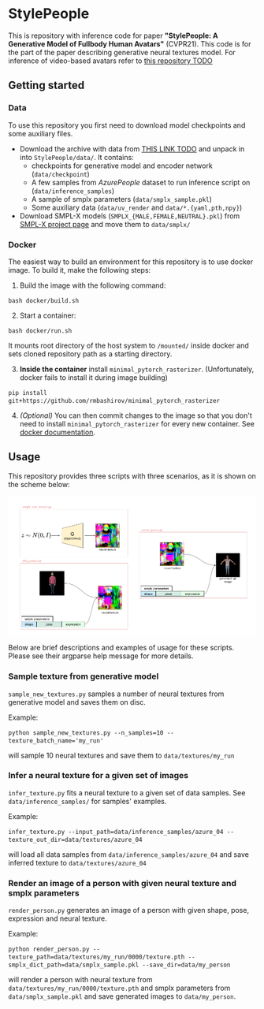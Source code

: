 
# StylePeople

This is repository with inference code for paper **"StylePeople: A Generative Model of Fullbody Human Avatars"** (CVPR21).
This code is for the part of the paper describing generative neural textures model. For inference of video-based avatars refer to [this repository TODO](https://github.com/)

## Getting started
### Data
To use this repository you first need to download model checkpoints and some auxiliary files.

* Download the archive with data from [THIS LINK TODO](https://drive.google.com/) and unpack in into `StylePeople/data/`. It contains:
	* checkpoints for generative model and encoder network (`data/checkpoint`)
	* A few samples from *AzurePeople* dataset to run inference script on (`data/inference_samples`)
	* A sample of smplx parameters (`data/smplx_sample.pkl`)
	* Some auxiliary data (`data/uv_render` and `data/*.{yaml,pth,npy}`)
* Download SMPL-X models (`SMPLX_{MALE,FEMALE,NEUTRAL}.pkl`) from [SMPL-X project page](https://smpl-x.is.tue.mpg.de/) and move them to `data/smplx/`

### Docker
The easiest way to build an environment for this repository is to use docker image. To build it, make the following steps:
1. Build the image with the following command:
```
bash docker/build.sh
```
2. Start a container:
```
bash docker/run.sh
```
It mounts root directory of the host system to `/mounted/` inside docker and sets cloned repository path as a starting directory.

3. **Inside the container** install `minimal_pytorch_rasterizer`. (Unfortunately, docker fails to install it during image building)
```
pip install git+https://github.com/rmbashirov/minimal_pytorch_rasterizer
```
4. *(Optional)* You can then commit changes to the image so that you don't need to install  `minimal_pytorch_rasterizer` for every new container. See [docker documentation](https://docs.docker.com/engine/reference/commandline/commit/).

## Usage   
This repository provides three scripts with three scenarios, as it is shown on the scheme below:

<p align="center">
  <img src="./assets/scripts_scheme.png" alt="drawing", width="1280"/>
</p>

Below are brief descriptions and examples of usage for these scripts. Please see their argparse help message for more details.

### Sample texture from generative model
`sample_new_textures.py` samples a number of neural textures from generative model and saves them on disc.

Example:
```
python sample_new_textures.py --n_samples=10 --texture_batch_name='my_run'
```
will sample 10 neural textures and save them to `data/textures/my_run`

### Infer a neural texture for a given set of images
`infer_texture.py` fits a neural texture to a given set of data samples. See `data/inference_samples/` for samples' examples.

Example:
```
infer_texture.py --input_path=data/inference_samples/azure_04 --texture_out_dir=data/textures/azure_04
```
will load all data samples from `data/inference_samples/azure_04` and save inferred texture to `data/textures/azure_04`


### Render an image of a person with given neural texture and smplx parameters
`render_person.py` generates an image of a person with given shape, pose, expression and neural texture.

Example:
```
python render_person.py --texture_path=data/textures/my_run/0000/texture.pth --smplx_dict_path=data/smplx_sample.pkl --save_dir=data/my_person
```
will render a person with neural texture from `data/textures/my_run/0000/texture.pth` and smplx parameters from `data/smplx_sample.pkl` and save generated images to `data/my_person`.